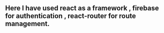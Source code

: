 ## Here I have used react as a framework , firebase for authentication , react-router for route management.